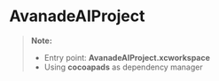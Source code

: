 # AvanadeAIProject
> **Note:**
> - Entry point: **AvanadeAIProject.xcworkspace**
> - Using **cocoapads** as dependency manager
